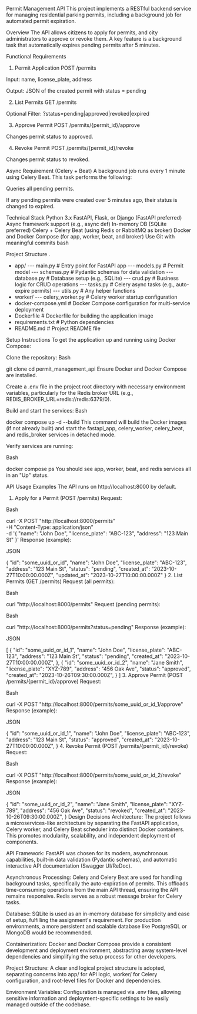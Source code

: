 Permit Management API
This project implements a RESTful backend service for managing residential parking permits, including a background job for automated permit expiration.

Overview
The API allows citizens to apply for permits, and city administrators to approve or revoke them. A key feature is a background task that automatically expires pending permits after 5 minutes.

Functional Requirements
1. Permit Application
POST /permits

Input: name, license_plate, address

Output: JSON of the created permit with status = pending

2. List Permits
GET /permits

Optional Filter: ?status=pending|approved|revoked|expired

3. Approve Permit
POST /permits/{permit_id}/approve

Changes permit status to approved.

4. Revoke Permit
POST /permits/{permit_id}/revoke

Changes permit status to revoked.

Async Requirement (Celery + Beat)
A background job runs every 1 minute using Celery Beat. This task performs the following:

Queries all pending permits.

If any pending permits were created over 5 minutes ago, their status is changed to expired.

Technical Stack
Python 3.x
FastAPI, Flask, or Django (FastAPI preferred)
Async framework support (e.g., async def)
In-memory DB (SQLite preferred)
Celery + Celery Beat (using Redis or RabbitMQ as broker)
Docker and Docker Compose (for app, worker, beat, and broker)
Use Git with meaningful commits
bash

Project Structure
.
- app/
--- main.py        # Entry point for FastAPI app
--- models.py      # Permit model
--- schemas.py     # Pydantic schemas for data validation
--- database.py    # Database setup (e.g., SQLite)
--- crud.py        # Business logic for CRUD operations
--- tasks.py       # Celery async tasks (e.g., auto-expire permits)
--- utils.py       # Any helper functions
- worker/
--- celery_worker.py # Celery worker startup configuration
- docker-compose.yml # Docker Compose configuration for multi-service deployment
- Dockerfile         # Dockerfile for building the application image
- requirements.txt   # Python dependencies
- README.md          # Project README file

Setup Instructions
To get the application up and running using Docker Compose:

Clone the repository:
Bash

git clone <your-repository-url>
cd permit_management_api
Ensure Docker and Docker Compose are installed.

Create a .env file in the project root directory with necessary environment variables, particularly for the Redis broker URL (e.g., REDIS_BROKER_URL=redis://redis:6379/0).

Build and start the services:
Bash

docker compose up -d --build
This command will build the Docker images (if not already built) and start the fastapi_app, celery_worker, celery_beat, and redis_broker services in detached mode.

Verify services are running:

Bash

docker compose ps
You should see app, worker, beat, and redis services all in an "Up" status.

API Usage Examples
The API runs on http://localhost:8000 by default.

1. Apply for a Permit (POST /permits)
Request:

Bash

curl -X POST "http://localhost:8000/permits" \
-H "Content-Type: application/json" \
-d '{
  "name": "John Doe",
  "license_plate": "ABC-123",
  "address": "123 Main St"
}'
Response (example):

JSON

{
  "id": "some_uuid_or_id",
  "name": "John Doe",
  "license_plate": "ABC-123",
  "address": "123 Main St",
  "status": "pending",
  "created_at": "2023-10-27T10:00:00.000Z",
  "updated_at": "2023-10-27T10:00:00.000Z"
}
2. List Permits (GET /permits)
Request (all permits):

Bash

curl "http://localhost:8000/permits"
Request (pending permits):

Bash

curl "http://localhost:8000/permits?status=pending"
Response (example):

JSON

[
  {
    "id": "some_uuid_or_id_1",
    "name": "John Doe",
    "license_plate": "ABC-123",
    "address": "123 Main St",
    "status": "pending",
    "created_at": "2023-10-27T10:00:00.000Z",
  },
  {
    "id": "some_uuid_or_id_2",
    "name": "Jane Smith",
    "license_plate": "XYZ-789",
    "address": "456 Oak Ave",
    "status": "approved",
    "created_at": "2023-10-26T09:30:00.000Z",
  }
]
3. Approve Permit (POST /permits/{permit_id}/approve)
Request:

Bash

curl -X POST "http://localhost:8000/permits/some_uuid_or_id_1/approve"
Response (example):

JSON

{
  "id": "some_uuid_or_id_1",
  "name": "John Doe",
  "license_plate": "ABC-123",
  "address": "123 Main St",
  "status": "approved",
  "created_at": "2023-10-27T10:00:00.000Z",
}
4. Revoke Permit (POST /permits/{permit_id}/revoke)
Request:

Bash

curl -X POST "http://localhost:8000/permits/some_uuid_or_id_2/revoke"
Response (example):

JSON

{
  "id": "some_uuid_or_id_2",
  "name": "Jane Smith",
  "license_plate": "XYZ-789",
  "address": "456 Oak Ave",
  "status": "revoked",
  "created_at": "2023-10-26T09:30:00.000Z",
}
Design Decisions
Architecture: The project follows a microservices-like architecture by separating the FastAPI application, Celery worker, and Celery Beat scheduler into distinct Docker containers. This promotes modularity, scalability, and independent deployment of components.

API Framework: FastAPI was chosen for its modern, asynchronous capabilities, built-in data validation (Pydantic schemas), and automatic interactive API documentation (Swagger UI/ReDoc).

Asynchronous Processing: Celery and Celery Beat are used for handling background tasks, specifically the auto-expiration of permits. This offloads time-consuming operations from the main API thread, ensuring the API remains responsive. Redis serves as a robust message broker for Celery tasks.

Database: SQLite is used as an in-memory database for simplicity and ease of setup, fulfilling the assignment's requirement. For production environments, a more persistent and scalable database like PostgreSQL or MongoDB would be recommended.

Containerization: Docker and Docker Compose provide a consistent development and deployment environment, abstracting away system-level dependencies and simplifying the setup process for other developers.

Project Structure: A clear and logical project structure is adopted, separating concerns into app/ for API logic, worker/ for Celery configuration, and root-level files for Docker and dependencies.

Environment Variables: Configuration is managed via .env files, allowing sensitive information and deployment-specific settings to be easily managed outside of the codebase.

